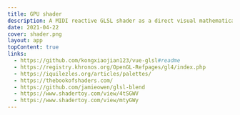 ```yaml
---
title: GPU shader
description: A MIDI reactive GLSL shader as a direct visual mathematical interpretation of musical notes
date: 2021-04-22
cover: shader.png
layout: app
topContent: true
links:
  - https://github.com/kongxiaojian123/vue-glsl#readme
  - https://registry.khronos.org/OpenGL-Refpages/gl4/index.php
  - https://iquilezles.org/articles/palettes/
  - https://thebookofshaders.com/
  - https://github.com/jamieowen/glsl-blend
  - https://www.shadertoy.com/view/4tSGWV
  - https://www.shadertoy.com/view/mtyGWy
---
```



<client-only>
<GpuShader class="min-h-70svh h-80svh" />
</client-only>
